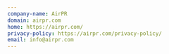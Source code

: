 ```yaml
---
company-name: AirPR
domain: airpr.com
home: https://airpr.com/
privacy-policy: https://airpr.com/privacy-policy/
email: info@airpr.com
---
```




